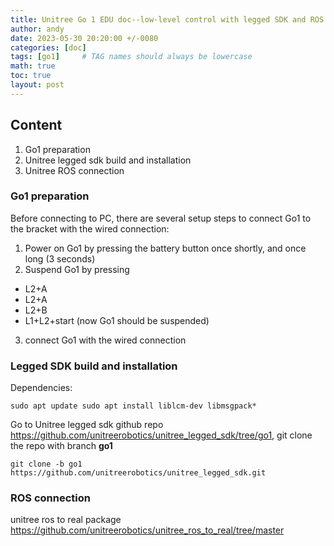 ```yaml
---
title: Unitree Go 1 EDU doc--low-level control with legged SDK and ROS via wired connection
author: andy
date: 2023-05-30 20:20:00 +/-0080
categories: [doc]
tags: [go1]     # TAG names should always be lowercase
math: true
toc: true
layout: post
---
```


## Content
1. Go1 preparation
2. Unitree legged sdk build and installation
3. Unitree ROS connection


### Go1 preparation

Before connecting to PC, there are several setup steps to connect Go1 to the bracket with the wired connection:
1. Power on Go1 by pressing the battery button once shortly, and once long (3 seconds)
2. Suspend Go1 by pressing
  + L2+A
  + L2+A
  + L2+B
  + L1+L2+start (now Go1 should be suspended)
3. connect Go1 with the wired connection



### Legged SDK build and installation

Dependencies: 

``
sudo apt update
sudo apt install liblcm-dev libmsgpack*
``

Go to Unitree legged sdk github repo <https://github.com/unitreerobotics/unitree_legged_sdk/tree/go1>, git clone the repo with branch **go1**

``
git clone -b go1 https://github.com/unitreerobotics/unitree_legged_sdk.git
``


### ROS connection 
unitree ros to real package
<https://github.com/unitreerobotics/unitree_ros_to_real/tree/master>
